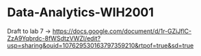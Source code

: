 # Data-Analytics-WIH2001

Draft to lab 7 -> https://docs.google.com/document/d/1r-GZiJflC-ZzA9Yqbrdc-8fWSdtzVWZl/edit?usp=sharing&ouid=107629530163797359210&rtpof=true&sd=true
